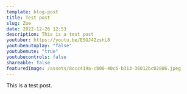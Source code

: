 ```yaml
---
template: blog-post
title: Test post
slug: Zoe
date: 2022-12-26 12:53
description: This is a test post
youtuber: https://youtu.be/ESGJ42zshL8
youtubeautoplay: "false"
youtubemute: "true"
youtubecontrols: false
shareable: false
featuredImage: /assets/8ccc419a-cb00-40c6-b313-36012bc02806.jpeg
---
```

This is a test post.